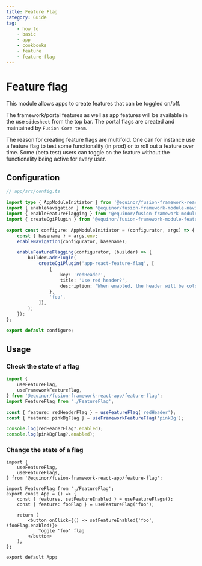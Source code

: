 ```yaml
---
title: Feature Flag
category: Guide
tag:
    - how to
    - basic
    - app
    - cookbooks
    - feature
    - feature-flag
---
```


# Feature flag

This module allows apps to create features that can be toggled on/off.

The framework/portal features as well as app features will be available in the
use `sidesheet` from the top bar.
The portal flags are created and maintained by `Fusion Core team`.

The reason for creating feature flags are multifold. One can for instance use a
feature flag to test some functionality (in prod) or to roll out a feature over
time. Some (beta test) users can toggle on the feature without the functionality
being active for every user.

## Configuration
```ts
// app/src/config.ts

import type { AppModuleInitiator } from '@equinor/fusion-framework-react-app';
import { enableNavigation } from '@equinor/fusion-framework-module-navigation';
import { enableFeatureFlagging } from '@equinor/fusion-framework-module-feature-flag';
import { createCgiPlugin } from '@equinor/fusion-framework-module-feature-flag/plugins';

export const configure: AppModuleInitiator = (configurator, args) => {
    const { basename } = args.env;
    enableNavigation(configurator, basename);

    enableFeatureFlagging(configurator, (builder) => {
        builder.addPlugin(
            createCgiPlugin('app-react-feature-flag', [
                {
                    key: 'redHeader',
                    title: 'Use red header?',
                    description: 'When enabled, the header will be colored red',
                },
                'foo',
            ]),
        );
    });
};

export default configure;
```

## Usage

### Check the state of a flag

```ts
import {
    useFeatureFlag,
    useFrameworkFeatureFlag,
} from '@equinor/fusion-framework-react-app/feature-flag';
import FeatureFlag from './FeatureFlag';

const { feature: redHeaderFlag } = useFeatureFlag('redHeader');
const { feature: pinkBgFlag } = useFrameworkFeatureFlag('pinkBg');

console.log(redHeaderFlag?.enabled);
console.log(pinkBgFlag?.enabled);
```

### Change the state of a flag

```tsx
import {
    useFeatureFlag,
    useFeatureFlags,
} from '@equinor/fusion-framework-react-app/feature-flag';

import FeatureFlag from './FeatureFlag';
export const App = () => {
    const { features, setFeatureEnabled } = useFeatureFlags();
    const { feature: fooFlag } = useFeatureFlag('foo');

    return (
        <button onClick={() => setFeatureEnabled('foo', !fooFlag.enabled)}>
            Toggle 'foo' flag
        </button>
    );
};

export default App;
```
